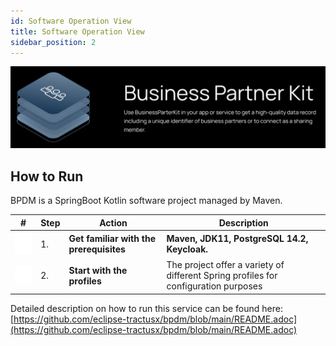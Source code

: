 ```yaml
---
id: Software Operation View
title: Software Operation View
sidebar_position: 2
---
```



![Business partner kit banner](../../../static/img/doc-business_partner_header-minified.png)

## How to Run

BPDM is a SpringBoot Kotlin software project managed by Maven.

<!-- ![how to run the business partner kit diagram](../../../static/img/how-to-run-min.png) -->

| &#35;                                                                             | Step | Action                                  | Description                                                                       |
|-----------------------------------------------------------------------------------|------|-----------------------------------------|-----------------------------------------------------------------------------------|
|![how to run the business partner kit diagram](../../../static/img/arrow_down.png) |1.    | **Get familiar with the prerequisites** |**Maven, JDK11, PostgreSQL 14.2, Keycloak.**                                       |
|![how to run the business partner kit diagram](../../../static/img/vector.png)     |2.    | **Start with the profiles**             |The project offer a variety of different Spring profiles for configuration purposes|

Detailed description on how to run this service can be found here:
[https://github.com/eclipse-tractusx/bpdm/blob/main/README.adoc](https://github.com/eclipse-tractusx/bpdm/blob/main/README.adoc)
